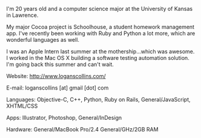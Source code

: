 


I'm 20 years old and a computer science major at the University of Kansas in Lawrence.

My major Cocoa project is Schoolhouse, a student homework management app. I've recently been working with Ruby and Python a lot more, which are wonderful languages as well.

I was an Apple Intern last summer at the mothership...which was awesome. I worked in the Mac OS X building a software testing automation solution. I'm going back this summer and can't wait.

Website: http://www.loganscollins.com/

E-mail: loganscollins [at] gmail [dot] com

Languages: Objective-C, C++, Python, Ruby on Rails, General/JavaScript, XHTML/CSS

Apps: Illustrator, Photoshop, General/InDesign

Hardware: General/MacBook Pro/2.4 General/GHz/2GB RAM